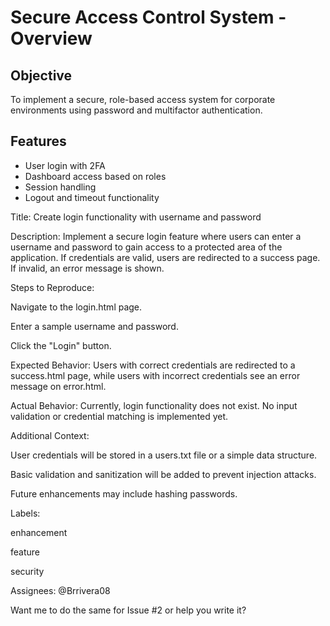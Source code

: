 # Secure Access Control System - Overview

## Objective
To implement a secure, role-based access system for corporate environments using password and multifactor authentication.

## Features
- User login with 2FA
- Dashboard access based on roles
- Session handling
- Logout and timeout functionality

Title: Create login functionality with username and password

Description:
Implement a secure login feature where users can enter a username and password to gain access to a protected area of the application. If credentials are valid, users are redirected to a success page. If invalid, an error message is shown.

Steps to Reproduce:

Navigate to the login.html page.

Enter a sample username and password.

Click the "Login" button.

Expected Behavior:
Users with correct credentials are redirected to a success.html page, while users with incorrect credentials see an error message on error.html.

Actual Behavior:
Currently, login functionality does not exist. No input validation or credential matching is implemented yet.

Additional Context:

User credentials will be stored in a users.txt file or a simple data structure.

Basic validation and sanitization will be added to prevent injection attacks.

Future enhancements may include hashing passwords.

Labels:

enhancement

feature

security

Assignees:
@Brrivera08

Want me to do the same for Issue #2 or help you write it?

